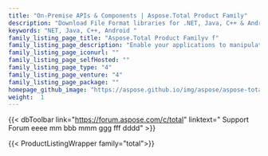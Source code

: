 ```yaml
---
title: "On-Premise APIs & Components | Aspose.Total Product Family"
description: "Download File Format libraries for .NET, Java, C++ & Android. Also contains Reporting Services extension, SharePoint Components & JasperReports exporters for all of Office file formats. "
keywords: "NET, Java, C++, Android "
family_listing_page_title: "Aspose.Total Product Familyv f"
family_listing_page_description: "Enable your applications to manipulate more than 100 file formats. Includes all of our 52 individual products."
family_listing_page_iconurl: ""
family_listing_page_selfHosted: ""
family_listing_page_type: "4"
family_listing_page_venture: "4"
family_listing_page_package: ""
homepage_github_image: "https://aspose.github.io/img/aspose/aspose-total.png"
weight:  1
---
```


{{< dbToolbar link="https://forum.aspose.com/c/total" linktext=" Support Forum eeee mm bbb mmm ggg fff dddd" >}}

{{< ProductListingWrapper family="total">}}
